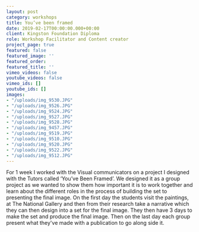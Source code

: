 ```yaml
---
layout: post
category: workshops
title: You’ve been framed
date: 2019-02-17T00:00:00.000+00:00
client: Kingston Foundation Diploma
role: Workshop Facilitator and Content creator
project_page: true
featured: false
featured_image: ''
featured_order: 
featured_title: ''
vimeo_videos: false
youtube_videos: false
vimeo_ids: []
youtube_ids: []
images:
- "/uploads/img_9530.JPG"
- "/uploads/img_9526.JPG"
- "/uploads/img_9524.JPG"
- "/uploads/img_9527.JPG"
- "/uploads/img_9528.JPG"
- "/uploads/img_9457.JPG"
- "/uploads/img_9519.JPG"
- "/uploads/img_9510.JPG"
- "/uploads/img_9520.JPG"
- "/uploads/img_9522.JPG"
- "/uploads/img_9512.JPG"
---
```

For 1 week I worked with the Visual communicators on a project I designed with the Tutors called ‘You’ve Been Framed’. We designed it as a group project as we wanted to show them how important it is to work together and learn about the different roles in the process of building the set to presenting the final image. On the first day the students visit the paintings, at The National Gallery and then from their research take a narrative which they can then design into a set for the final image. They then have 3 days to make the set and produce the final image. Then on the last day each group present what they've made with a publication to go along side it.

